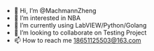 - 👋 Hi, I’m @MachmannZheng
- 👀 I’m interested in NBA
- 🌱 I’m currently using LabVIEW/Python/Golang
- 💞️ I’m looking to collaborate on Testing Project
- 📫 How to reach me 18651125503@163.com

<!---
MachmannZheng/MachmannZheng is a ✨ special ✨ repository because its `README.md` (this file) appears on your GitHub profile.
You can click the Preview link to take a look at your changes.
--->
